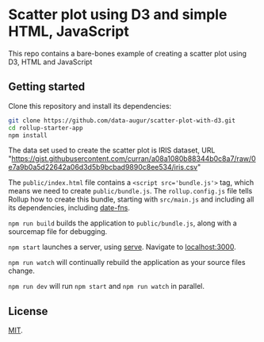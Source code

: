 # Scatter plot using D3 and simple HTML, JavaScript

This repo contains a bare-bones example of creating a scatter plot using D3, HTML and JavaScript

## Getting started

Clone this repository and install its dependencies:

```bash
git clone https://github.com/data-augur/scatter-plot-with-d3.git
cd rollup-starter-app
npm install
```

The data set used to create the scatter plot is IRIS dataset, URL
"https://gist.githubusercontent.com/curran/a08a1080b88344b0c8a7/raw/0e7a9b0a5d22642a06d3d5b9bcbad9890c8ee534/iris.csv"

The `public/index.html` file contains a `<script src='bundle.js'>` tag, which means we need to create `public/bundle.js`. The `rollup.config.js` file tells Rollup how to create this bundle, starting with `src/main.js` and including all its dependencies, including [date-fns](https://date-fns.org).

`npm run build` builds the application to `public/bundle.js`, along with a sourcemap file for debugging.

`npm start` launches a server, using [serve](https://github.com/zeit/serve). Navigate to [localhost:3000](http://localhost:3000).

`npm run watch` will continually rebuild the application as your source files change.

`npm run dev` will run `npm start` and `npm run watch` in parallel.

## License

[MIT](LICENSE).
